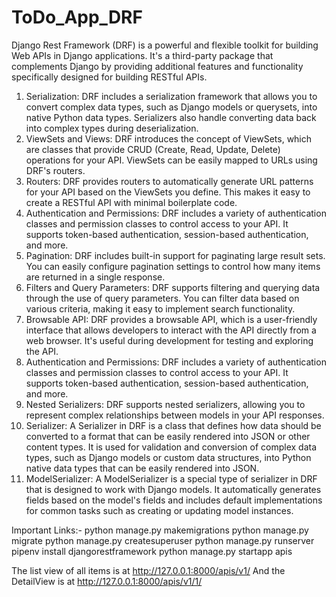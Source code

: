 # ToDo_App_DRF
Django Rest Framework (DRF) is a powerful and flexible toolkit for building Web APIs in Django applications. It's a third-party package that complements Django by providing additional features and functionality specifically designed for building RESTful APIs.

1. Serialization:
DRF includes a serialization framework that allows you to convert complex data types, such as Django models or querysets, into native Python data types. Serializers also handle converting data back into complex types during deserialization.
2. ViewSets and Views:
DRF introduces the concept of ViewSets, which are classes that provide CRUD (Create, Read, Update, Delete) operations for your API. ViewSets can be easily mapped to URLs using DRF's routers.
3. Routers:
DRF provides routers to automatically generate URL patterns for your API based on the ViewSets you define. This makes it easy to create a RESTful API with minimal boilerplate code.
4. Authentication and Permissions:
DRF includes a variety of authentication classes and permission classes to control access to your API. It supports token-based authentication, session-based authentication, and more.
5. Pagination:
DRF includes built-in support for paginating large result sets. You can easily configure pagination settings to control how many items are returned in a single response.
6. Filters and Query Parameters:
DRF supports filtering and querying data through the use of query parameters. You can filter data based on various criteria, making it easy to implement search functionality.
7. Browsable API:
DRF provides a browsable API, which is a user-friendly interface that allows developers to interact with the API directly from a web browser. It's useful during development for testing and exploring the API.
8. Authentication and Permissions:
DRF includes a variety of authentication classes and permission classes to control access to your API. It supports token-based authentication, session-based authentication, and more.
9. Nested Serializers:
DRF supports nested serializers, allowing you to represent complex relationships between models in your API responses.
10. Serializer:
A Serializer in DRF is a class that defines how data should be converted to a format that can be easily rendered into JSON or other content types. It is used for validation and conversion of complex data types, such as Django models or custom data structures, into Python native data types that can be easily rendered into JSON.
11. ModelSerializer:
A ModelSerializer is a special type of serializer in DRF that is designed to work with Django models. It automatically generates fields based on the model's fields and includes default implementations for common tasks such as creating or updating model instances.

Important Links:-
python manage.py makemigrations
python manage.py migrate
python manage.py createsuperuser
python manage.py runserver
pipenv install djangorestframework
python manage.py startapp apis

The list view of all items is at http://127.0.0.1:8000/apis/v1/
And the DetailView is at http://127.0.0.1:8000/apis/v1/1/
